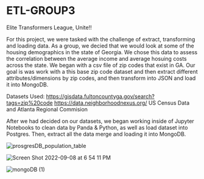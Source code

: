 # ETL-GROUP3

Elite Transformers League, Unite!!


For this project, we were tasked with the challenge of extract, transforming and loading data. As a group, we decied that we would look at some of the housing demographics in the state of Georgia. We chose this data to assess the correlation between the average income and average hosuing costs across the state. We began with a csv file of zip codes that exist in GA. Our goal is was work with a this base zip code dataset and then extract different attributes/dimensions by zip codes, and then transform into JSON and load it into MongoDB.


Datasets Used:
https://gisdata.fultoncountyga.gov/search?tags=zip%20code
https://data.neighborhoodnexus.org/
US Census Data and Atlanta Regional Commision


After we had decided on our datasets, we began working inside of Jupyter Notebooks to clean data by Panda & Python, as well as load dataset into Postgres. Then, extract all the data merge and loading it into MongoDB.

![prosgresDB_population_table](https://user-images.githubusercontent.com/107006423/189239698-92aaf650-70a9-43f4-a45f-c6e6ca59e023.png)


![Screen Shot 2022-09-08 at 6 54 11 PM](https://user-images.githubusercontent.com/107006423/189240045-892b2515-0697-4c38-964f-80337efaca77.png)


![mongoDB (1)](https://user-images.githubusercontent.com/107006423/189240253-d2ed274c-c699-487e-a4bd-93892828f369.png)

